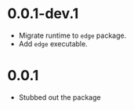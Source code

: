 # 0.0.1-dev.1
- Migrate runtime to `edge` package.
- Add `edge` executable.
# 0.0.1
- Stubbed out the package
